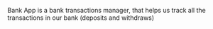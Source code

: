 Bank App is a bank transactions manager, that helps us track all the transactions in our bank (deposits and withdraws)
 
